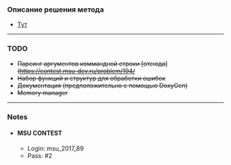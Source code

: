 ### Описание решения метода
- [Тут](http://math.phys.msu.ru/archive/2014_2015/125/lect_08.pdf)
---
### TODO
* ~~Парсинг аргументов коммандной строки [отсюда](https://contest.msu-dev.ru/problem/194/~~
* ~~Набор функций и структур для обработки ошибок~~
* ~~Документация (предположительно с помощью DoxyGen)~~
* ~~Memory manager~~
---
### Notes
* #### MSU CONTEST
  * Login: msu_2017_89
  * Pass: \#2
